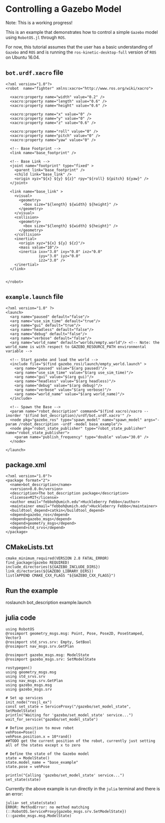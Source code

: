 # Controlling a Gazebo Model

Note: This is a working progress!

This is an example that demonstrates how to control a simple ``Gazebo`` model using ``RobotOS.jl`` through ``ROS``.


For now, this tutorial assumes that the user has a basic understanding of ``Gazebo`` and ``ROS`` and is running the ``ros-kinetic-desktop-full`` version of ``ROS`` on Ubuntu 16.04.


## ``bot.urdf.xacro`` file

    <?xml version="1.0"?>
    <robot  name="fighter" xmlns:xacro="http://www.ros.org/wiki/xacro">

      <xacro:property name="width" value="0.2" />
      <xacro:property name="length" value="0.6" />
      <xacro:property name="height" value="0.6" />

      <xacro:property name="x" value="0" />
      <xacro:property name="y" value="0" />
      <xacro:property name="z" value="0.6" />

      <xacro:property name="roll" value="0" />
      <xacro:property name="pitch" value="0" />
      <xacro:property name="yaw" value="0" />

      <!-- Base Footprint -->
      <link name="base_footprint" />

      <!-- Base Link -->
      <joint name="footprint" type="fixed" >
        <parent link="base_footprint" />
        <child link="base_link" />
        <origin xyz="${x} ${y} ${z}" rpy="${roll} ${pitch} ${yaw}" />
      </joint>

      <link name="base_link" >
        <visual>
          <geometry>
            <box size="${length} ${width} ${height}" />
          </geometry>
        </visual>
        <collision>
          <geometry>
            <box size="${length} ${width} ${height}" />
          </geometry>
        </collision>
        <inertial>
          <origin xyz="${x} ${y} ${z}"/>
          <mass value="10"/>
          <inertia ixx="3.0" ixy="0.0" ixz="0.0"
                   iyy="3.0" iyz="0.0"
                   izz="3.0" />
        </inertial>
      </link>


    </robot>

## ``example.launch`` file

    <?xml version="1.0" ?>
    <launch>
      <arg name="paused" default="false"/>
      <arg name="use_sim_time" default="true"/>
      <arg name="gui" default="true"/>
      <arg name="headless" default="false"/>
      <arg name="debug" default="false"/>
      <arg name="verbose" default="false"/>
      <arg name="world_name" default="worlds/empty.world"/> <!-- Note: the world_name is with respect to GAZEBO_RESOURCE_PATH environmental variable -->

      <!-- Start gazebo and load the world -->
      <include file="$(find gazebo_ros)/launch/empty_world.launch" >
        <arg name="paused" value="$(arg paused)"/>
        <arg name="use_sim_time" value="$(arg use_sim_time)"/>
        <arg name="gui" value="$(arg gui)"/>
        <arg name="headless" value="$(arg headless)"/>
        <arg name="debug" value="$(arg debug)"/>
        <arg name="verbose" value="$(arg verbose)"/>
        <arg name="world_name" value="$(arg world_name)"/>
      </include>

      <!-- Spawn the Base -->
      <param name="robot_description" command="$(find xacro)/xacro --inorder '$(find bot_description)/urdf/bot.urdf.xacro'" />
      <node pkg="gazebo_ros" type="spawn_model" name="spawn_model" args="-param /robot_description -urdf -model base_example"/>
      <node pkg="robot_state_publisher" type="robot_state_publisher" name="robot_state_publisher">
        <param name="publish_frequency" type="double" value="30.0" />
      </node>

    </launch>


## package.xml

    <?xml version="1.0"?>
    <package format="2">
      <name>bot_description</name>
      <version>0.0.0</version>
      <description>The bot_description package</description>
      <license>MIT</license>
      <author email="febboh@umich.edu">Huckleberry Febbo</author>
      <maintainer email="febboh@umich.edu">Huckleberry Febbo</maintainer>
      <buildtool_depend>catkin</buildtool_depend>
      <depend>gazebo_ros</depend>
      <depend>gazebo_msgs</depend>
      <depend>geometry_msgs</depend>
      <depend>std_srvs</depend>
    </package>

## CMakeLists.txt

    cmake_minimum_required(VERSION 2.8 FATAL_ERROR)
    find_package(gazebo REQUIRED)
    include_directories(${GAZEBO_INCLUDE_DIRS})
    link_directories(${GAZEBO_LIBRARY_DIRS})
    list(APPEND CMAKE_CXX_FLAGS "${GAZEBO_CXX_FLAGS}")


## Run the example

  roslaunch bot_description example.launch


## julia code

    using RobotOS
    @rosimport geometry_msgs.msg: Point, Pose, Pose2D, PoseStamped, Vector3
    @rosimport std_srvs.srv: Empty, SetBool
    @rosimport nav_msgs.srv.GetPlan

    @rosimport gazebo_msgs.msg: ModelState
    @rosimport gazebo_msgs.srv: SetModelState

    rostypegen()
    using geometry_msgs.msg
    using std_srvs.srv
    using nav_msgs.srv.GetPlan
    using gazebo_msgs.msg
    using gazebo_msgs.srv

    # Set up services
    init_node("rosjl_ex")
    const set_state = ServiceProxy("/gazebo/set_model_state", SetModelState)
    println("Waiting for 'gazebo/set_model_state' service...")
    wait_for_service("gazebo/set_model_state")

    # Define position to move robot
    vehPose=Pose()
    vehPose.position.x = 10*rand()
    ##TODO get the current position of the robot, currently just setting all of the states except x to zero

    # Define the state of the Gazebo model
    state = ModelState()
    state.model_name = "base_example"
    state.pose = vehPose

    println("Calling 'gazebo/set_model_state' service...")
    set_state(state)


Currently the above example is run directly in the ``julia`` terminal and there is an error:

    julia> set_state(state)
    ERROR: MethodError: no method matching (::RobotOS.ServiceProxy{gazebo_msgs.srv.SetModelState})(::gazebo_msgs.msg.ModelState)
